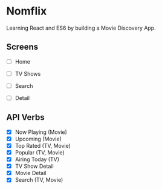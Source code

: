 # Nomflix

Learning React and ES6 by building a Movie Discovery App.

## Screens

- [ ] Home
- [ ] TV Shows
- [ ] Search
- [ ] Detail


## API Verbs

- [x] Now Playing (Movie)
- [x] Upcoming (Movie)
- [x] Top Rated (TV, Movie)
- [x] Popular (TV, Movie)
- [x] Airing Today (TV)
- [x] TV Show Detail
- [x] Movie Detail
- [x] Search (TV, Movie)